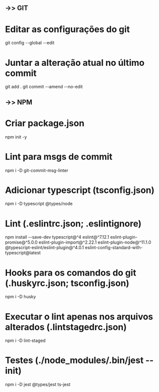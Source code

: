 ## ->> GIT

# Editar as configurações do git
git config --global --edit

# Juntar a alteração atual no último commit
git add .
git commit --amend --no-edit



## ->> NPM

# Criar package.json
npm init -y

# Lint para msgs de commit
npm i -D git-commit-msg-linter

# Adicionar typescript (tsconfig.json)
npm i -D typescript @types/node

# Lint (.eslintrc.json; .eslintignore)
npm install --save-dev typescript@^4 eslint@^7.12.1 eslint-plugin-promise@^5.0.0 eslint-plugin-import@^2.22.1 eslint-plugin-node@^11.1.0 @typescript-eslint/eslint-plugin@^4.0.1 eslint-config-standard-with-typescript@latest

# Hooks para os comandos do git (.huskyrc.json; tsconfig.json)
npm i -D husky

# Executar o lint apenas nos arquivos alterados (.lintstagedrc.json)
npm i -D lint-staged

# Testes (./node_modules/.bin/jest --init)
npm i -D jest @types/jest ts-jest
